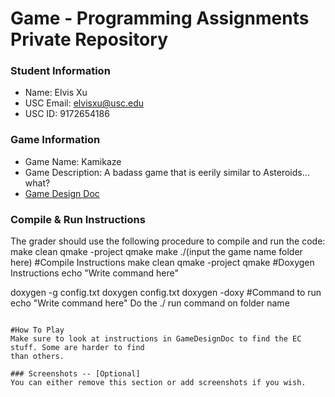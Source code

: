 # Game - Programming Assignments Private Repository
### Student Information
  + Name: Elvis Xu
  + USC Email: elvisxu@usc.edu
  + USC ID: 9172654186

### Game Information
  + Game Name: Kamikaze
  + Game Description: A badass game that is eerily similar to Asteroids... what?
  + [Game Design Doc](GameDesignDoc.md)


### Compile & Run Instructions
The grader should use the following procedure to compile and run the code:
make clean
qmake -project
qmake
make
./(input the game name folder here)
#Compile Instructions
make clean
qmake -project
qmake
#Doxygen Instructions
echo "Write command here"

doxygen -g config.txt
doxygen config.txt
doxygen -doxy
#Command to run
echo "Write command here"
Do the ./ run command on folder name
```

#How To Play
Make sure to look at instructions in GameDesignDoc to find the EC stuff. Some are harder to find
than others.

### Screenshots -- [Optional]
You can either remove this section or add screenshots if you wish.
